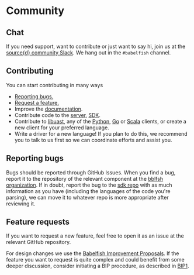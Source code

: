 
# Community

## Chat

If you need support, want to contribute or just want to say hi, join us at the
[source{d} community Slack](https://join.slack.com/sourced-community/shared_invite/MTkwNTM0ODEyODIzLTE0OTYxMzc5NTMtODRhMDYyNzAyYQ).
We hang out in the `#babelfish` channel.

## Contributing

You can start contributing in many ways

* [Reporting bugs.](#reporting-bugs)
* [Request a feature.](#feature-requests)
* Improve the [documentation](http://github.com/bblfsh/documentation).
* Contribute code to the [server](http://github.com/bblfsh/server),
  [SDK](http://github.com/bblfsh/sdk).
* Contribute to [libuast](http://github.com/bblfsh/libuast),
  any of the [Python](http://github.com/bblfsh/client-python),
  [Go](http://github.com/bblfsh/client-go) or [Scala](http://github.com/bblfsh/client-scala)
  clients, or create a new client for your preferred language.
* Write a driver for a new language! If you plan to do this, we recommend you
  to talk to us first so we can coordinate efforts and assist you.

## Reporting bugs

Bugs should be reported through GitHub Issues. When you find a bug, report it
to the repository of the relevant component at the [bblfsh organization](https://github.com/bblfsh/).
If in doubt, report the bug to the [sdk repo](https://github.com/bblfsh/sdk)
with as much information as you have
(including the languages of the code you're parsing),
we can move it to whatever repo is more appropriate after reviewing it.

## Feature requests

If you want to request a new feature, feel free to open it as an issue at the
relevant GitHub repository.

For design changes we use the [Babelfish Improvement Proposals](proposals/README.md).
If the feature you want to request is quite complex
and could benefit from some deeper discussion,
consider initiating a BIP procedure,
as described in [BIP1](proposals/bip-001.md).
